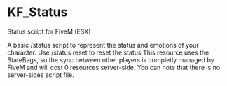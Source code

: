 # KF_Status
Status script for FiveM (ESX)

A basic /status script to represent the status and emotions of your character.
Use /status reset to reset the status
This resource uses the StateBags, so the sync between other players is completly managed by FiveM and will cost 0 resources server-side. You can note that there is no server-sides script file.
